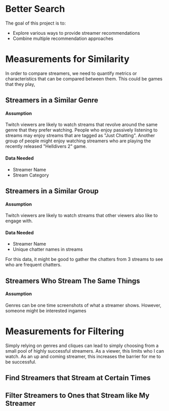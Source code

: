 # Better Search

The goal of this project is to:
- Explore various ways to provide streamer recommendations
- Combine multiple recommendation approaches

# Measurements for Similarity

In order to compare streamers, we need to quantify metrics or characteristics that can be compared between them. This could be games that they play, 

## Streamers in a Similar Genre

#### Assumption

Twitch viewers are likely to watch streams that revolve around the same genre that they prefer watching. People who enjoy passively listening to streams may enjoy streams that are tagged as "Just Chatting". Another group of people might enjoy watching streamers who are playing the recently released "Helldivers 2" game.

#### Data Needed

- Streamer Name
- Stream Category


## Streamers in a Similar Group

#### Assumption

Twitch viewers are likely to watch streams that other viewers also like to engage with.

#### Data Needed 

- Streamer Name
- Unique chatter names in streams

For this data, it might be good to gather the chatters from 3 streams to see who are frequent chatters.

## Streamers Who Stream The Same Things

#### Assumption

Genres can be one time screenshots of what a streamer shows. However, someone might be interested ingames 


# Measurements for Filtering

Simply relying on genres and cliques can lead to simply choosing from a small pool of highly successful streamers. As a viewer, this limits who I can watch. As an up and coming streamer, this increases the barrier for me to be successful.

## Find Streamers that Stream at Certain Times

## Filter Streamers to Ones that Stream like My Streamer
